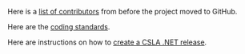 Here is a [list of contributors](https://github.com/MarimerLLC/csla/graphs/contributors) from before the project moved to GitHub.

Here are the [coding standards](Coding-standards.md).

Here are instructions on how to [create a CSLA .NET release](Create-a-CSLA-.NET-release.md).
